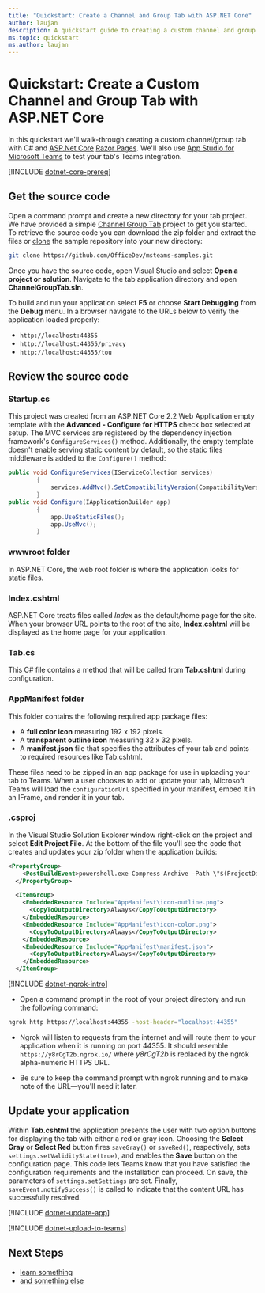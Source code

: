 ```yaml
---
title: "Quickstart: Create a Channel and Group Tab with ASP.NET Core" 
author: laujan
description: A quickstart guide to creating a custom channel and group tab with ASP.NET Core.
ms.topic: quickstart 
ms.author: laujan 
---
```

# Quickstart: Create a Custom Channel and Group Tab with ASP.NET Core

In this quickstart we'll walk-through creating a custom channel/group tab with C# and [ASP.Net Core](AspNetCore.Docs/aspnetcore/index) [Razor Pages](/aspnet/AspNetCore.Docs/aspnetcore/mvc/views/razor). We'll also use [App Studio for Microsoft Teams](/foo.md) to test your tab's Teams integration.

[!INCLUDE [dotnet-core-prereq](../../includes/tabs/dotnet-core-prereq.md)]

## Get the source code

Open a command prompt and create a new directory for your tab project. We have provided a simple [Channel Group Tab](OfficeDev/msteams-samples/samples/dotnet/tabs/ChannelGroupTab) project to get you started. To retrieve the source code you can download the zip folder and extract the files or [clone](https://help.github.com/en/articles/cloning-a-repository) the sample repository into your new directory:

```bash
git clone https://github.com/OfficeDev/msteams-samples.git
```

Once you have the source code, open Visual Studio and select **Open a project or solution**. Navigate to the tab application directory and open **ChannelGroupTab.sln**.

To build and run your application select **F5** or choose **Start Debugging** from the **Debug** menu. In a browser navigate to the URLs below to verify the application loaded properly:

- `http://localhost:44355`
- `http://localhost:44355/privacy`
- `http://localhost:44355/tou`

## Review the source code

### Startup.cs

This project was created from an ASP.NET Core 2.2 Web Application empty template with the **Advanced - Configure for HTTPS** check box selected at setup. The MVC services are registered by the dependency injection framework's `ConfigureServices()` method. Additionally, the empty template doesn't enable serving static content by default, so the static files middleware is added to the `Configure()` method:

```csharp
public void ConfigureServices(IServiceCollection services)
        {
            services.AddMvc().SetCompatibilityVersion(CompatibilityVersion.Version_2_2);
        }
public void Configure(IApplicationBuilder app)
        {
            app.UseStaticFiles();
            app.UseMvc();
        }
```

### wwwroot folder

In ASP.NET Core, the web root folder is where the application looks for static files.

### Index.cshtml

ASP.NET Core treats files called *Index* as the default/home page for the site. When your browser URL points to the root of the site, **Index.cshtml** will be displayed as the home page for your application.

### Tab.cs

This C# file contains a method that will be called from **Tab.cshtml** during configuration.

### AppManifest folder

This folder contains the following required app package files:

- A **full color icon** measuring 192 x 192 pixels.
- A **transparent outline icon** measuring 32 x 32 pixels.
- A **manifest.json** file that specifies the attributes of your tab and points to required resources like Tab.cshtml.

These files need to be zipped in an app package for use in uploading your tab to Teams. When a user chooses to add or update your tab, Microsoft Teams will load the `configurationUrl` specified in your manifest, embed it in an IFrame, and render it in your tab.

### .csproj

In the Visual Studio Solution Explorer window right-click on the project and select **Edit Project File**. At the bottom of the file you'll see the code that creates and updates your zip folder when the application builds:

```xml
<PropertyGroup>
    <PostBuildEvent>powershell.exe Compress-Archive -Path \"$(ProjectDir)AppManifest\*\" -DestinationPath \"$(TargetDir)tab.zip\" -Force</PostBuildEvent>
  </PropertyGroup>

  <ItemGroup>
    <EmbeddedResource Include="AppManifest\icon-outline.png">
      <CopyToOutputDirectory>Always</CopyToOutputDirectory>
    </EmbeddedResource>
    <EmbeddedResource Include="AppManifest\icon-color.png">
      <CopyToOutputDirectory>Always</CopyToOutputDirectory>
    </EmbeddedResource>
    <EmbeddedResource Include="AppManifest\manifest.json">
      <CopyToOutputDirectory>Always</CopyToOutputDirectory>
    </EmbeddedResource>
  </ItemGroup>
```

[!INCLUDE [dotnet-ngrok-intro](../../includes/tabs/dotnet-ngrok-intro.md)]

- Open a command prompt in the root of your project directory and run the following command:

```bash
ngrok http https://localhost:44355 -host-header="localhost:44355"
```

- Ngrok will listen to requests from the internet and will route them to your application when it is running on port 44355.  It should resemble `https://y8rCgT2b.ngrok.io/` where *y8rCgT2b* is replaced by the ngrok alpha-numeric HTTPS URL.

- Be sure to keep the command prompt with ngrok running and to make note of the URL—you'll need it later.

## Update your application

Within **Tab.cshtml** the application presents the user with two option buttons for displaying the tab with either a red or gray icon. Choosing the **Select Gray** or **Select Red** button fires `saveGray()` or `saveRed()`, respectively, sets `settings.setValidityState(true)`, and enables the **Save** button on the configuration page. This code lets Teams know that you have satisfied the configuration requirements and the installation can proceed. On save, the parameters of `settings.setSettings` are set. Finally, `saveEvent.notifySuccess()` is called to indicate that the content URL has successfully resolved.

[!INCLUDE [dotnet-update-app](../../includes/tabs/dotnet-update-chan-grp-app.md)]

[!INCLUDE [dotnet-upload-to-teams](../../includes/tabs/dotnet-upload-to-teams.md)]

## Next Steps

- [learn something](~/foo.md)
- [and something else](~/foo.md)
